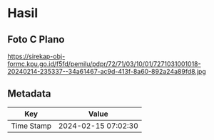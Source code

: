 # Hasil

## Foto C Plano

https://sirekap-obj-formc.kpu.go.id/f5fd/pemilu/pdpr/72/71/03/10/01/7271031001018-20240214-235337--34a61467-ac9d-413f-8a60-892a24a89fd8.jpg


## Metadata

| Key        | Value               |
| ---------- | ------------------- |
| Time Stamp | 2024-02-15 07:02:30 |



